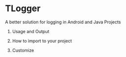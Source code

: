 # TLogger
A better solution for logging in Android and Java Projects

1. Usage and Output



2. How to import to your project



3. Customize

